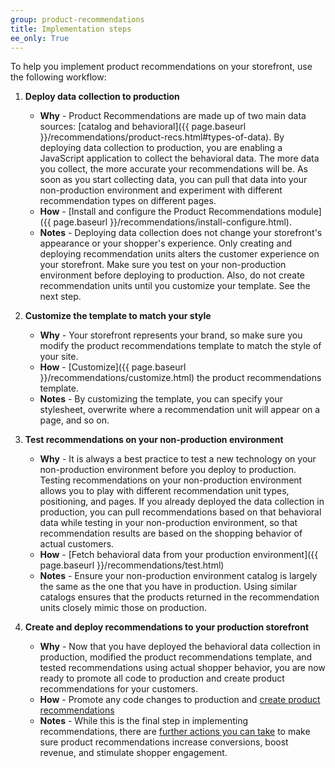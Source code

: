 ```yaml
---
group: product-recommendations
title: Implementation steps
ee_only: True
---
```


To help you implement product recommendations on your storefront, use the following workflow:

1. **Deploy data collection to production**
   -  **Why** - Product Recommendations are made up of two main data sources: [catalog and behavioral]({{ page.baseurl }}/recommendations/product-recs.html#types-of-data). By deploying data collection to production, you are enabling a JavaScript application to collect the behavioral data. The more data you collect, the more accurate your recommendations will be. As soon as you start collecting data, you can pull that data into your non-production environment and experiment with different recommendation types on different pages.
   -  **How** - [Install and configure the Product Recommendations module]({{ page.baseurl }}/recommendations/install-configure.html).
   -  **Notes** - Deploying data collection does not change your storefront's appearance or your shopper's experience. Only creating and deploying recommendation units alters the customer experience on your storefront. Make sure you test on your non-production environment before deploying to production. Also, do not create recommendation units until you customize your template. See the next step.

1. **Customize the template to match your style**
   -  **Why** - Your storefront represents your brand, so make sure you modify the product recommendations template to match the style of your site.
   -  **How** - [Customize]({{ page.baseurl }}/recommendations/customize.html) the product recommendations template.
   -  **Notes** - By customizing the template, you can specify your stylesheet, overwrite where a recommendation unit will appear on a page, and so on.

1. **Test recommendations on your non-production environment**
   -  **Why** - It is always a best practice to test a new technology on your non-production environment before you deploy to production. Testing recommendations on your non-production environment allows you to play with different recommendation unit types, positioning, and pages. If you already deployed the data collection in production, you can pull recommendations based on that behavioral data while testing in your non-production environment, so that recommendation results are based on the shopping behavior of actual customers.
   -  **How** - [Fetch behavioral data from your production environment]({{ page.baseurl }}/recommendations/test.html)
   -  **Notes** - Ensure your non-production environment catalog is largely the same as the one that you have in production. Using similar catalogs ensures that the products returned in the recommendation units closely mimic those on production.

1. **Create and deploy recommendations to your production storefront**
   -  **Why** - Now that you have deployed the behavioral data collection in production, modified the product recommendations template, and tested recommendations using actual shopper behavior, you are now ready to promote all code to production and create product recommendations for your customers.
   -  **How** - Promote any code changes to production and [create product recommendations](https://docs.magento.com/user-guide/marketing/create-new-rec.html)
   -  **Notes** - While this is the final step in implementing recommendations, there are [further actions you can take](https://docs.magento.com/user-guide/marketing/recommendation-best-practices.html) to make sure product recommendations increase conversions, boost revenue, and stimulate shopper engagement.
